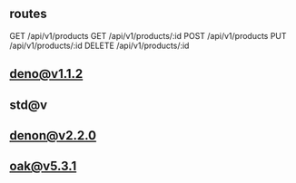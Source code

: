 ## routes

GET /api/v1/products
GET /api/v1/products/:id
POST /api/v1/products
PUT /api/v1/products/:id
DELETE /api/v1/products/:id

## deno@v1.1.2

## std@v

## denon@v2.2.0

## oak@v5.3.1